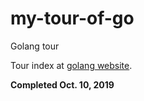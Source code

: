 # my-tour-of-go

Golang tour

Tour index at [golang website](https://tour.golang.org/list).

**Completed Oct. 10, 2019**
